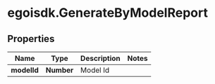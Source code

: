 # egoisdk.GenerateByModelReport

## Properties

Name | Type | Description | Notes
------------ | ------------- | ------------- | -------------
**modelId** | **Number** | Model Id | 


